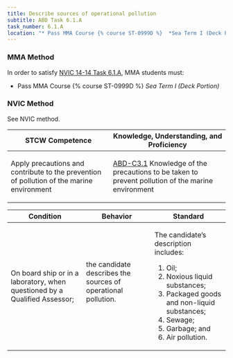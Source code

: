 ```yaml
---
title: Describe sources of operational pollution
subtitle: ABD Task 6.1.A 
task_number: 6.1.A
location: "* Pass MMA Course {% course ST-0999D %}  *Sea Term I (Deck Portion)*" 
---
```



### MMA Method

In order to satisfy  [NVIC 14-14  Task  6.1.A]({{site.baseurl}}/assets/images/nvic-14-14.pdf), MMA students must:

* Pass MMA Course {% course ST-0999D %}  *Sea Term I (Deck Portion)*


### NVIC Method

<a onclick="togglevisibility('nvic_methods')" >See NVIC method.</a>

<div id='nvic_methods' class='hide'>

<table>
<thead>
<tr>
<th class='forty'> STCW Competence </th>
<th class='sixty'> Knowledge, Understanding, and Proficiency </th>
</tr>
</thead>




<tbody>
<tr><td markdown='1'>

Apply precautions and contribute to the prevention of pollution of the marine environment

</td><td markdown='1'>

[ABD-C3.1](../../tables/25.html#ABD-C3.1) Knowledge of the precautions to be taken to prevent pollution of the marine environment

</td></tr>


</tbody>
</table>


<table>
<thead>
<tr><th class='twenty'>  Condition </th><th class='twenty'> Behavior </th><th  class='sixty'>Standard </th></tr>
</thead>
<tbody >



<tr><td markdown='1'>

On board ship or in a laboratory, when questioned by a Qualified Assessor;

</td><td markdown='1'>

the candidate describes the sources of operational pollution.

<br>

<div class="tooltip">
<span class="tooltiptext">
</span>
</div>


</td><td markdown='1'>

The candidate’s description includes:

1. Oil;
2. Noxious liquid substances;
3. Packaged goods and non-liquid substances;
4. Sewage;
5. Garbage; and
6. Air pollution. 

</td></tr>
</tbody>
</table>
</div>
